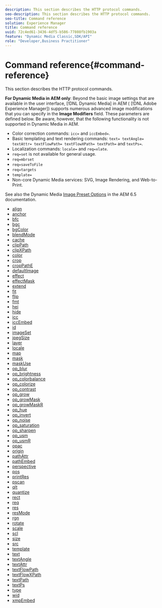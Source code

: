 ```yaml
---
description: This section describes the HTTP protocol commands.
seo-description: This section describes the HTTP protocol commands.
seo-title: Command reference
solution: Experience Manager
title: Command reference
uuid: 72c4ed61-3436-4df5-b586-77808fb1903a
feature: "Dynamic Media Classic,SDK/API"
role: "Developer,Business Practitioner"
---
```


# Command reference{#command-reference}

This section describes the HTTP protocol commands.

**For Dynamic Media in AEM only**: Beyond the basic image settings that are available in the user interface, [!DNL Dynamic Media] in AEM ( [!DNL Adobe Experience Manager]) supports numerous advanced image modifications that you can specify in the **Image Modifiers** field. These parameters are defined below. Be aware, however, that the following functionality is not supported in Dynamic Media in AEM.

* Color correction commands: `icc=` and `iccEmbed=`. 
* Basic templating and text rendering commands: `text= textAngle= textAttr= textFlowPath= textFlowXPath= textPath=` and `textPs=`. 
* Localization commands: `locale=` and `req=xlate`. 
* `req=set` is not available for general usage. 
* `req=mbrset` 
* `req=saveToFile` 
* `req=targets` 
* `template=` 
* Non-core Dynamic Media services: SVG, Image Rendering, and Web-to-Print.

<!-- Adobe IS command examples website  http://sj1010010254235.corp.adobe.com/iscommands/ -->

See also the Dynamic Media [Image Preset Options](https://experienceleague.adobe.com/docs/experience-manager-65/assets/dynamic/managing-image-presets.html#dynamic) in the AEM 6.5 documentation. 

* [align](r-align.md)
* [anchor](r-anchor.md)
* [bfc](r-bfc.md)
* [bgc](r-bgc.md)
* [bgColor](r-bgcolor.md)
* [blendMode](r-blendmode.md)
* [cache](r-is-http-cache.md)
* [clipPath](r-clippath.md)
* [clipXPath](r-clipxpath.md)
* [color](r-color-commandref.md)
* [crop](r-crop.md)
* [cropPathE](r-croppath.md)
* [defaultImage](r-is-http-defaultimage.md)
* [effect](r-effect.md)
* [effectMask](r-effectmask.md)
* [extend](r-extend.md)
* [fit](r-fit.md)
* [flip](r-flip.md)
* [fmt](r-is-http-fmt.md)
* [hei](r-is-http-hei.md)
* [hide](r-hide.md)
* [icc](r-icc.md)
* [iccEmbed](r-iccembed.md)
* [id](r-id.md)
* [imageSet](r-imageset.md)
* [jpegSize](r-jpegsize.md)
* [layer](r-layer.md)
* [locale](r-locale.md)
* [map](r-map.md)
* [mask](r-mask.md)
* [maskUse](r-maskuse.md)
* [op_blur](r-op-blur.md)
* [op_brightness](r-op-brightness.md)
* [op_colorbalance](r-op-colorbalance.md)
* [op_colorize](r-op-colorize.md)
* [op_contrast](r-op-contrast.md)
* [op_grow](r-op-grow.md)
* [op_growMask](r-op-growmask.md)
* [op_growMaskR](r-op-growmaskr.md)
* [op_hue](r-op-hue.md)
* [op_invert](r-op-invert.md)
* [op_noise](r-op-noise.md)
* [op_saturation](r-op-saturation.md)
* [op_sharpen](r-op-sharpen.md)
* [op_usm](r-op-usm.md)
* [op_usmR](r-op-usmr.md)
* [opac](r-opac.md)
* [origin](r-origin.md)
* [pathAttr](r-pathattr.md)
* [pathEmbed](r-pathembed.md)
* [perspective](r-perspective.md)
* [pos](r-pos.md)
* [printRes](r-printres.md)
* [pscan](r-pscan.md)
* [qlt](r-is-http-qlt.md)
* [quantize](r-is-http-quantize.md)
* [rect](r-rect.md)
* [req](r-req/r-req.md)
* [res](r-res.md)
* [resMode](r-is-http-resmode.md)
* [rgn](r-rgn.md)
* [rotate](r-rotate.md)
* [scale](r-is-http-scale.md)
* [scl](r-scl.md)
* [size](r-size-reference.md)
* [src](r-src.md)
* [template](r-template.md)
* [text](r-text.md)
* [textAngle](r-textangle.md)
* [textAttr](r-textattr.md)
* [textFlowPath](r-textflowpath.md)
* [textFlowXPath](r-textflowxpath.md)
* [textPath](r-textpath.md)
* [textPs](r-textps.md)
* [type](r-type.md)
* [wid](r-is-http-wid.md)
* [xmpEmbed](r-xmpembed.md)

